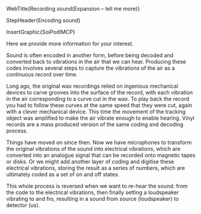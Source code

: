 WebTitle{Recording sound(Expansion &ndash; tell me more)}

StepHeader{Encoding sound}

InsertGraphic{SoiPodIMCP}

Here we provide more information for your interest.

Sound is often encoded in another form, before being decoded and converted back to vibrations in the air that we can hear. Producing these codes involves several steps to capture the vibrations of the air as a continuous record over time.

Long ago, the original wax recordings relied on ingenious mechanical devices to carve grooves into the surface of the record, with each vibration in the air corresponding to a curve cut in the wax. To play back the record you had to follow these curves at the same speed that they were cut, again with a clever mechanical device. This time the movement of the tracking object was amplified to make the air vibrate enough to enable hearing. Vinyl records are a mass produced version of the same coding and decoding process. 

Things have moved on since then. Now we have microphones to transform the original vibrations of the sound into electrical vibrations, which are converted into an analogue signal that can be recorded onto magnetic tapes or disks. Or we might add another layer of coding and digitise these electrical vibrations, storing the result as a series of numbers, which are ultimately coded as a set of on and off states.

This whole process is reversed when we want to re-hear the sound: from the code to the electrical vibrations, then finally setting a loudspeaker vibrating to and fro, resulting in a sound from source (loudspeaker) to detector (us).

